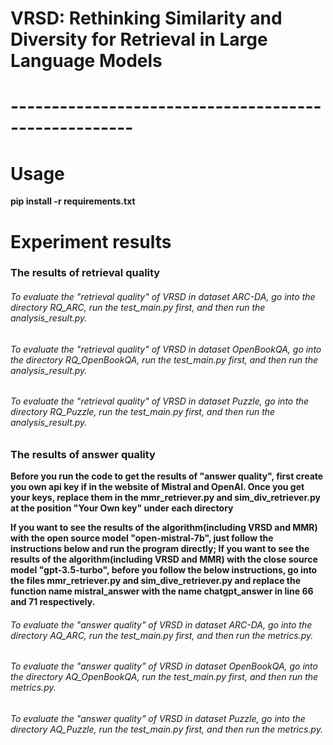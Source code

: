 # VRSD: Rethinking Similarity and Diversity for Retrieval in Large Language Models

# -----------------------------------------------------
# Usage
**pip install -r requirements.txt**

# Experiment results

### The results of retrieval quality

###### To evaluate the "retrieval quality" of VRSD in dataset ARC-DA, go into the directory RQ_ARC, run the test_main.py first, and then run the analysis_result.py.

###### To evaluate the "retrieval quality" of VRSD in dataset OpenBookQA, go into the directory RQ_OpenBookQA, run the test_main.py first, and then run the analysis_result.py.

###### To evaluate the "retrieval quality" of VRSD in dataset Puzzle, go into the directory RQ_Puzzle, run the test_main.py first, and then run the analysis_result.py.

### The results of answer quality

**Before you run the code to get the results of "answer quality", first create you own api key if in the website of Mistral and OpenAI. Once you get your keys, replace them in the mmr_retriever.py and sim_div_retriever.py at the position "Your Own key" under each directory**

**If you want to see the results of the algorithm(including VRSD and MMR) with the open source model "open-mistral-7b", just follow the instructions below and run the program directly; If you want to see the results of the algorithm(including VRSD and MMR) with the close source model "gpt-3.5-turbo", before you follow the below instructions, go into the files mmr_retriever.py and sim_dive_retriever.py and replace the function name mistral_answer with the name chatgpt_answer in line 66 and 71 respectively.**

###### To evaluate the "answer quality" of VRSD in dataset ARC-DA, go into the directory AQ_ARC, run the test_main.py first, and then run the metrics.py.

###### To evaluate the "answer quality" of VRSD in dataset OpenBookQA, go into the directory AQ_OpenBookQA, run the test_main.py first, and then run the metrics.py.

###### To evaluate the "answer quality" of VRSD in dataset Puzzle, go into the directory AQ_Puzzle, run the test_main.py first, and then run the metrics.py.
